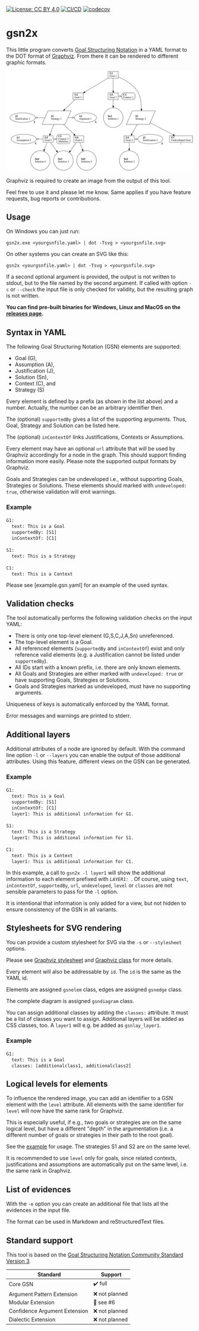 [![License: CC BY 4.0](https://img.shields.io/badge/License-CC%20BY%204.0-lightgrey.svg)](https://creativecommons.org/licenses/by/4.0/) [![CI/CD](https://github.com/jonasthewolf/gsn2x/actions/workflows/rust.yml/badge.svg)](https://github.com/jonasthewolf/gsn2x/actions/workflows/rust.yml) [![codecov](https://codecov.io/gh/jonasthewolf/gsn2x/branch/master/graph/badge.svg?token=YQKUQQOYS3)](https://codecov.io/gh/jonasthewolf/gsn2x)

# gsn2x

This little program converts [Goal Structuring Notation](https://scsc.uk/gsn) in a YAML format to the DOT format of [Graphviz](https://graphviz.org). From there it can be rendered to different graphic formats.

![Example](example.gsn.svg "Example")

Graphviz is required to create an image from the output of this tool.

Feel free to use it and please let me know. Same applies if you have feature requests, bug reports or contributions.


## Usage

On Windows you can just run:

    gsn2x.exe <yourgsnfile.yaml> | dot -Tsvg > <yourgsnfile.svg>

On other systems you can create an SVG like this:

    gsn2x <yourgsnfile.yaml> | dot -Tsvg > <yourgsnfile.svg>

If a second optional argument is provided, the output is not written to stdout, but to the file named by the second argument.
If called with option `-c` or `--check` the input file is only checked for validity, but the resulting graph is not written.
    
**You can find pre-built binaries for Windows, Linux and MacOS on the [releases page](https://github.com/jonasthewolf/gsn2x/releases).**

## Syntax in YAML

The following Goal Structuring Notation (GSN) elements are supported:
 - Goal (G), 
 - Assumption (A), 
 - Justification (J), 
 - Solution (Sn),
 - Context (C), and
 - Strategy (S)

Every element is defined by a prefix (as shown in the list above) and a number.
Actually, the number can be an arbitrary identifier then.

The (optional) `supportedBy` gives a list of the supporting arguments. Thus, Goal, Strategy and Solution can be listed here.

The (optional) `inContextOf` links Justifications, Contexts or Assumptions. 

Every element may have an optional `url` attribute that will be used by Graphviz accordingly for a node in the graph.
This should support finding information more easily. Please note the supported output formats by Graphviz.

Goals and Strategies can be undeveloped i.e., without supporting Goals, Strategies or Solutions.
These elements should marked with `undeveloped: true`, otherwise validation will emit warnings.

### Example

    G1:
      text: This is a Goal
      supportedBy: [S1]
      inContextOf: [C1]
    
    S1:
      text: This is a Strategy
    
    C1: 
      text: This is a Context


Please see [example.gsn.yaml] for an example of the used syntax.

## Validation checks

The tool automatically performs the following validation checks on the input YAML:

 - There is only one top-level element (G,S,C,J,A,Sn) unreferenced. 
 - The top-level element is a Goal.
 - All referenced elements (`supportedBy` and `inContextOf`) exist and only reference valid elements 
   (e.g. a Justification cannot be listed under `supportedBy`).
 - All IDs start with a known prefix, i.e. there are only known elements.
 - All Goals and Strategies are either marked with `undeveloped: true` or have supporting Goals, Strategies or Solutions.
 - Goals and Strategies marked as undeveloped, must have no supporting arguments.

Uniqueness of keys is automatically enforced by the YAML format.

Error messages and warnings are printed to stderr.

## Additional layers

Additional attributes of a node are ignored by default.
With the command line option `-l` or `--layers` you can enable the output of those additional attributes.
Using this feature, different views on the GSN can be generated.

### Example

    G1:
      text: This is a Goal
      supportedBy: [S1]
      inContextOf: [C1]
      layer1: This is additional information for G1.
    
    S1:
      text: This is a Strategy
      layer1: This is additional information for S1.
    
    C1: 
      text: This is a Context
      layer1: This is additional information for C1.

In this example, a call to `gsn2x -l layer1` will show the additional information to each element prefixed with _`LAYER1: `_.
Of course, using `text`, `inContextOf`, `supportedBy`, `url`, `undeveloped`, `level` or `classes` are not sensible parameters to pass for the `-l` option.

It is intentional that information is only added for a view, but not hidden to ensure consistency of the GSN in all variants.

## Stylesheets for SVG rendering

You can provide a custom stylesheet for SVG via the `-s` or `--stylesheet` options.

Please see [Graphviz stylesheet](https://graphviz.org/docs/attrs/stylesheet/) and [Graphviz class](https://graphviz.org/docs/attrs/class/) for more details.

Every element will also be addressable by `id`. The `id` is the same as the YAML id.

Elements are assigned `gsnelem` class, edges are assigned `gsnedge` class. 

The complete diagram is assigned `gsndiagram` class.

You can assign additional classes by adding the `classes:` attribute. It must be a list of classes you want to assign. Additional layers will be added as CSS classes, too. A `layer1` will e.g. be added as `gsnlay_layer1`.

### Example

    G1:
      text: This is a Goal
      classes: [additionalclass1, additionalclass2]

## Logical levels for elements

To influence the rendered image, you can add an identifier to a GSN element with the `level` attribute. All elements with the same identifier for `level` will now have the same rank for Graphviz. 

This is especially useful, if e.g., two goals or strategies are on the same logical level, but have a different "depth" in the argumentation (i.e. a different number of goals or strategies in their path to the root goal).

See the [example](example.gsn.yaml) for usage. The strategies S1 and S2 are on the same level.

It is recommended to use `level` only for goals, since related contexts, justifications and assumptions are automatically put on the same level, i.e. the same rank in Graphviz.

## List of evidences

With the `-e` option you can create an additional file that lists all the evidences in the input file.

The format can be used in Markdown and reStructuredText files.

## Standard support

This tool is based on the [Goal Structuring Notation Community Standard Version 3](https://scsc.uk/r141C:1).

| Standard                    | Support                 |
|-----------------------------|-------------------------|
|Core GSN                     | :heavy_check_mark: full |
|Argument Pattern Extension   | :x: not planned         |
|Modular Extension            | :construction: see #6   |
|Confidence Argument Extension| :x: not planned         |
|Dialectic Extension          | :x: not planned         |

